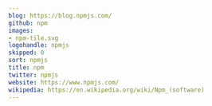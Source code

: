 ```yaml
---
blog: https://blog.npmjs.com/
github: npm
images:
- npm-tile.svg
logohandle: npmjs
skipped: 0
sort: npmjs
title: npm
twitter: npmjs
website: https://www.npmjs.com/
wikipedia: https://en.wikipedia.org/wiki/Npm_(software)
---
```

